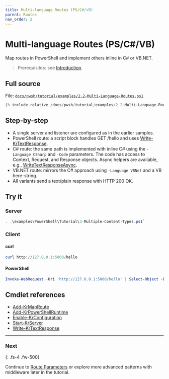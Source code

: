 ```yaml
---
title: Multi-language Routes (PS/C#/VB)
parent: Routes
nav_order: 2
---
```


# Multi-language Routes (PS/C#/VB)

Map routes in PowerShell and implement others inline in C# or VB.NET.

> Prerequisites: see [Introduction][Introduction].

## Full source

File: [`docs/pwsh/tutorial/examples/2.2-Multi-Language-Routes.ps1`][2.2-Multi-Language-Routes.ps1]

```powershell
{% include_relative /docs/pwsh/tutorial/examples/2.2-Multi-Language-Routes.ps1 %}
```

## Step-by-step

- A single server and listener are configured as in the earlier samples.
- PowerShell route: a script block handles GET /hello and uses [Write-KrTextResponse][Write-KrTextResponse].
- C# route: the same path is implemented with inline C# using the `-Language CSharp` and `-Code` parameters.
    The code has access to Context, Request, and Response objects. Async helpers are available, e.g., [WriteTextResponseAsync][WriteTextResponseAsync].
- VB.NET route: mirrors the C# approach using `-Language VBNet` and a VB here-string.
- All variants send a text/plain response with HTTP 200 OK.

## Try it

### Server

```powershell
. .\examples\PowerShell\Tutorial\3-Multiple-Content-Types.ps1`
```

### Client

#### curl

```powershell
curl http://127.0.0.1:5000/hello
```

#### PowerShell

```powershell
Invoke-WebRequest -Uri 'http://127.0.0.1:5000/hello' | Select-Object -ExpandProperty Content
```

## Cmdlet references

- [Add-KrMapRoute][Add-KrMapRoute]
- [Add-KrPowerShellRuntime][Add-KrPowerShellRuntime]
- [Enable-KrConfiguration][Enable-KrConfiguration]
- [Start-KrServer][Start-KrServer]
- [Write-KrTextResponse][Write-KrTextResponse]

---

### Next

{: .fs-4 .fw-500}

Continue to [Route Parameters][Next] or explore more advanced patterns with middleware later in the tutorial.

[Add-KrMapRoute]: /docs/pwsh/cmdlets/Add-KrMapRoute
[Add-KrPowerShellRuntime]: /docs/pwsh/cmdlets/Add-KrPowerShellRuntime
[Enable-KrConfiguration]: /docs/pwsh/cmdlets/Enable-KrConfiguration
[Start-KrServer]: /docs/pwsh/cmdlets/Start-KrServer
[Write-KrTextResponse]: /docs/pwsh/cmdlets/Write-KrTextResponse
[WriteTextResponseAsync]: /docs/cs/api/Kestrun.Models/KestrunResponse/WriteTextResponse
[Next]: ./3.Route-Parameters
[2.2-Multi-Language-Routes.ps1]: /docs/pwsh/tutorial/examples/2.2-Multi-Language-Routes.ps1
[Introduction]: [./Introduction#prerequisites]
